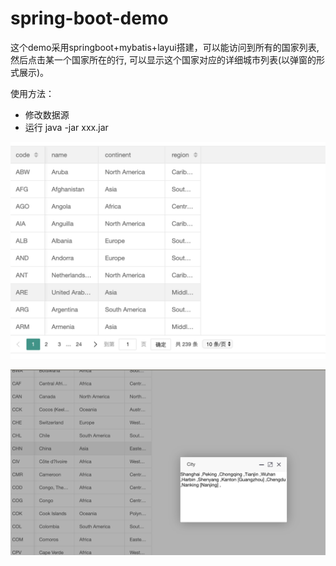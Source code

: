 # spring-boot-demo

这个demo采用springboot+mybatis+layui搭建，可以能访问到所有的国家列表, 然后点击某一个国家所在的行, 可以显示这个国家对应的详细城市列表(以弹窗的形式展示)。

使用方法：

* 修改数据源
* 运行 java -jar xxx.jar 

![avatar](/static/1.png)

![avatar](/static/2.png)